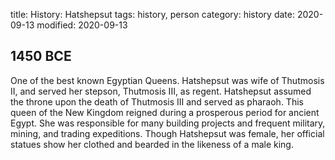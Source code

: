 title: History: Hatshepsut
tags: history, person
category: history
date: 2020-09-13
modified: 2020-09-13


 1450 BCE
-
One of the best known Egyptian
Queens. Hatshepsut was wife of Thutmosis II, and served her stepson,
Thutmosis III, as regent. Hatshepsut assumed the throne upon
the death of Thutmosis III and served as pharaoh. This queen of the
New Kingdom reigned during a prosperous period for ancient Egypt. She
was responsible for many building projects and frequent military,
mining, and trading expeditions. Though Hatshepsut was female, her
official statues show her clothed and bearded in the likeness of a
male king.




